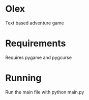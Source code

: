 # Olex
Text based adventure game

# Requirements 
Requires pygame and pygcurse

# Running 
Run the main file with python main.py
